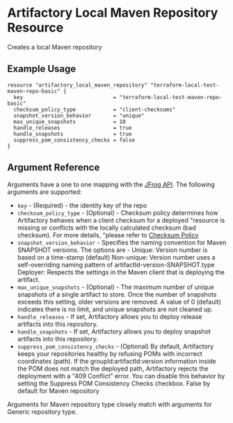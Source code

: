 # Artifactory Local Maven Repository Resource

Creates a local Maven repository

## Example Usage

```hcl
resource "artifactory_local_maven_repository" "terraform-local-test-maven-repo-basic" {
  key                             = "terraform-local-test-maven-repo-basic"
  checksum_policy_type            = "client-checksums"
  snapshot_version_behavior       = "unique"
  max_unique_snapshots            = 10
  handle_releases                 = true
  handle_snapshots                = true
  suppress_pom_consistency_checks = false
}
```

## Argument Reference

Arguments have a one to one mapping with the [JFrog API](https://www.jfrog.com/confluence/display/RTF/Repository+Configuration+JSON).
The following arguments are supported:

* `key` - (Required) - the identity key of the repo
* `checksum_policy_type` - (Optional) - Checksum policy determines how Artifactory behaves when a client checksum for a deployed
  "resource is missing or conflicts with the locally calculated checksum (bad checksum). For more details,
  "please refer to [Checksum Policy](https://www.jfrog.com/confluence/display/JFROG/Local+Repositories#LocalRepositories-ChecksumPolicy)
* `snapshot_version_behavior` - Specifies the naming convention for Maven SNAPSHOT versions.
  The options are -
  Unique: Version number is based on a time-stamp (default)
  Non-unique: Version number uses a self-overriding naming pattern of artifactId-version-SNAPSHOT.type
  Deployer: Respects the settings in the Maven client that is deploying the artifact.
* `max_unique_snapshots` - (Optional) - The maximum number of unique snapshots of a single artifact to store.
  Once the number of snapshots exceeds this setting, older versions are removed.
  A value of 0 (default) indicates there is no limit, and unique snapshots are not cleaned up.
* `handle_releases` - If set, Artifactory allows you to deploy release artifacts into this repository.
* `handle_snapshots` - If set, Artifactory allows you to deploy snapshot artifacts into this repository.
* `suppress_pom_consistency_checks` - (Optional) By default, Artifactory keeps your repositories healthy by refusing POMs with incorrect coordinates (path).
  If the groupId:artifactId:version information inside the POM does not match the deployed path, Artifactory rejects the deployment with a "409 Conflict" error.
  You can disable this behavior by setting the Suppress POM Consistency Checks checkbox. False by default for Maven repository

Arguments for Maven repository type closely match with arguments for Generic repository type.
